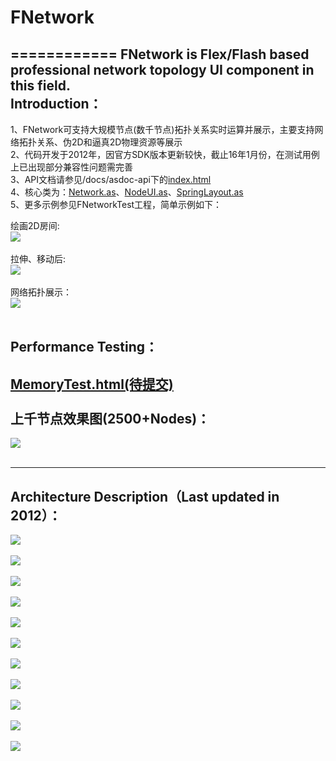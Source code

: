 # FNetwork
============
FNetwork is Flex/Flash based professional network topology UI component in this field.<br>
Introduction：
-----------------------------------  
1、FNetwork可支持大规模节点(数千节点)拓扑关系实时运算并展示，主要支持网络拓扑关系、伪2D和逼真2D物理资源等展示<br />
2、代码开发于2012年，因官方SDK版本更新较快，截止16年1月份，在测试用例上已出现部分兼容性问题需完善<br />
3、API文档请参见/docs/asdoc-api下的[index.html](http://htmlpreview.github.io/?https://github.com/ihedy/FNetwork/blob/master/docs/asdoc-api/index.html)<br />
4、核心类为：[Network.as](https://github.com/ihedy/FNetwork/blob/master/src/com/myflexhero/network/Network.as)、[NodeUI.as](https://github.com/ihedy/FNetwork/blob/master/src/com/myflexhero/network/core/ui/NodeUI.as)、[SpringLayout.as](https://github.com/ihedy/FNetwork/blob/master/src/com/myflexhero/network/core/layout/SpringLayout.as)<br />
5、更多示例参见FNetworkTest工程，简单示例如下：<br />

绘画2D房间:<br />
![](https://github.com/ihedy/FNetwork/raw/master/intro/room.png) <br /><br />
拉伸、移动后:<br />
![](https://github.com/ihedy/FNetwork/raw/master/intro/room1.png) <br /><br />
网络拓扑展示：<br />
![](https://github.com/ihedy/FNetwork/raw/master/intro/spring.png) <br /><br />

Performance Testing：
-----------------------------------  
[MemoryTest.html(待提交)](http://htmlpreview.github.io/?https://github.com/ihedy/FNetworkTest/blob/master/bin-release/MemoryTest.html)<br /><br />
上千节点效果图(2500+Nodes)：
-----------------------------------  
![](https://github.com/ihedy/FNetwork/raw/master/intro/test.png)<br /><br />

-----------------------------------  
Architecture Description（Last updated in 2012）：
-----------------------------------  
![](https://github.com/ihedy/FNetwork/raw/master/intro/1.JPG)<br /><br />
![](https://github.com/ihedy/FNetwork/raw/master/intro/2.JPG)<br /><br />
![](https://github.com/ihedy/FNetwork/raw/master/intro/3.JPG)<br /><br />
![](https://github.com/ihedy/FNetwork/raw/master/intro/4.JPG)<br /><br />
![](https://github.com/ihedy/FNetwork/raw/master/intro/5.JPG)<br /><br />
![](https://github.com/ihedy/FNetwork/raw/master/intro/6.JPG)<br /><br />
![](https://github.com/ihedy/FNetwork/raw/master/intro/7.JPG)<br /><br />
![](https://github.com/ihedy/FNetwork/raw/master/intro/8.JPG)<br /><br />
![](https://github.com/ihedy/FNetwork/raw/master/intro/9.JPG)<br /><br />
![](https://github.com/ihedy/FNetwork/raw/master/intro/10.JPG)<br /><br />
![](https://github.com/ihedy/FNetwork/raw/master/intro/11.JPG)<br /><br />

